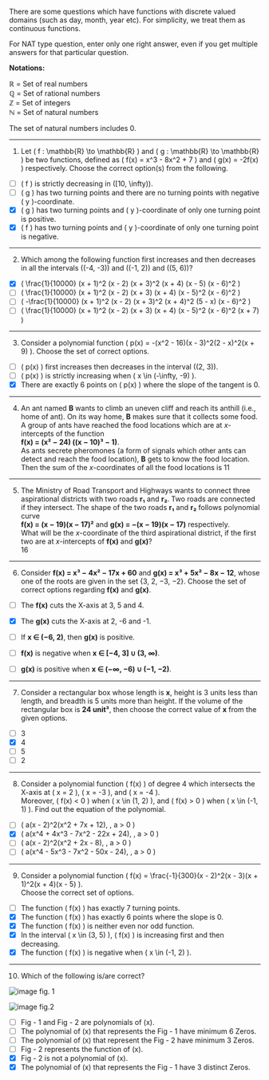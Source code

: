 There are some questions which have functions with discrete valued domains (such as day, month, year etc). For simplicity, we treat them as continuous functions.

For NAT type question, enter only one right answer, even if you get multiple answers for that particular question.

**Notations:**

ℝ = Set of real numbers  
ℚ = Set of rational numbers  
ℤ = Set of integers  
ℕ = Set of natural numbers  

The set of natural numbers includes 0.

---

1) Let \( f : \mathbb{R} \to \mathbb{R} \) and \( g : \mathbb{R} \to \mathbb{R} \) be two functions, defined as \( f(x) = x^3 - 8x^2 + 7 \) and \( g(x) = -2f(x) \) respectively. Choose the correct option(s) from the following.  

- [ ] \( f \) is strictly decreasing in \([10, \infty)\).  
- [ ] \( g \) has two turning points and there are no turning points with negative \( y \)-coordinate.  
- [x] \( g \) has two turning points and \( y \)-coordinate of only one turning point is positive.  
- [x] \( f \) has two turning points and \( y \)-coordinate of only one turning point is negative.  

---

2) Which among the following function first increases and then decreases in all the intervals \((-4, -3)\) and \((-1, 2)\) and \((5, 6)\)?  

- [x] \( \frac{1}{10000} (x + 1)^2 (x - 2) (x + 3)^2 (x + 4) (x - 5) (x - 6)^2 \)  
- [ ] \( \frac{1}{10000} (x + 1)^2 (x - 2) (x + 3) (x + 4) (x - 5)^2 (x - 6)^2 \)  
- [ ] \( -\frac{1}{10000} (x + 1)^2 (x - 2) (x + 3)^2 (x + 4)^2 (5 - x) (x - 6)^2 \)  
- [ ] \( \frac{1}{10000} (x + 1)^2 (x - 2) (x + 3) (x + 4) (x - 5)^2 (x - 6)^2 (x + 7) \)  

---

 3) Consider a polynomial function \( p(x) = -(x^2 - 16)(x - 3)^2(2 - x)^2(x + 9) \). Choose the set of correct options.  

- [ ] \( p(x) \) first increases then decreases in the interval \((2, 3)\).  
- [ ] \( p(x) \) is strictly increasing when \( x \in (-\infty, -9) \).  
- [x] There are exactly 6 points on \( p(x) \) where the slope of the tangent is 0.

---

4) An ant named **B** wants to climb an uneven cliff and reach its anthill (i.e., home of ant). On its way home, **B** makes sure that it collects some food. A group of ants have reached the food locations which are at *x*-intercepts of the function  
**f(x) = (x² − 24) \((x − 10)³ − 1\)**.  
As ants secrete pheromones (a form of signals which other ants can detect and reach the food location), **B** gets to know the food location. Then the sum of the *x*-coordinates of all the food locations is  11


---

5) The Ministry of Road Transport and Highways wants to connect three aspirational districts with two roads **r₁** and **r₂**. Two roads are connected if they intersect. The shape of the two roads **r₁** and **r₂** follows polynomial curve  
**f(x) = (x − 19)(x − 17)²** and **g(x) = −(x − 19)(x − 17)** respectively.  
What will be the *x*-coordinate of the third aspirational district, if the first two are at *x*-intercepts of **f(x)** and **g(x)**?  
16

---

6) Consider **f(x) = x³ − 4x² − 17x + 60** and **g(x) = x³ + 5x² − 8x − 12**, whose one of the roots are given in the set {3, 2, −3, −2}. Choose the set of correct options regarding **f(x)** and **g(x)**.  

- [ ] The **f(x)** cuts the X-axis at 3, 5 and 4.  
- [x] The **g(x)** cuts the X-axis at 2, -6 and -1.  
- [ ] If **x ∈ (−6, 2)**, then **g(x)** is positive.  
- [ ] **f(x)** is negative when **x ∈ [−4, 3] ∪ (3, ∞)**.  
- [ ] **g(x)** is positive when **x ∈ (−∞, −6) ∪ (−1, −2)**.  


---

7) Consider a rectangular box whose length is **x**, height is 3 units less than length, and breadth is 5 units more than height. If the volume of the rectangular box is **24 unit³**, then choose the correct value of **x** from the given options.  

- [ ] 3  
- [x] 4  
- [ ] 5  
- [ ] 2  

---

8) Consider a polynomial function \( f(x) \) of degree 4 which intersects the X-axis at \( x = 2 \), \( x = -3 \), and \( x = -4 \).  
Moreover, \( f(x) < 0 \) when \( x \in (1, 2) \), and \( f(x) > 0 \) when \( x \in (-1, 1) \). Find out the equation of the polynomial.  

- [ ] \( a(x - 2)^2(x^2 + 7x + 12), \, a > 0 \)  
- [x] \( a(x^4 + 4x^3 - 7x^2 - 22x + 24), \, a > 0 \)  
- [ ] \( a(x - 2)^2(x^2 + 2x - 8), \, a > 0 \)  
- [ ] \( a(x^4 - 5x^3 - 7x^2 - 50x - 24), \, a > 0 \)  

---

9) Consider a polynomial function \( f(x) = \frac{-1}{300}(x - 2)^2(x - 3)(x + 1)^2(x + 4)(x - 5) \).  
Choose the correct set of options.  

- [ ] The function \( f(x) \) has exactly 7 turning points.  
- [x] The function \( f(x) \) has exactly 6 points where the slope is 0.  
- [x] The function \( f(x) \) is neither even nor odd function.  
- [x] In the interval \( x \in (3, 5) \), \( f(x) \) is increasing first and then decreasing.  
- [x] The function \( f(x) \) is negative when \( x \in (-1, 2) \).  

---


10) Which of the following is/are correct?  

![image](https://github.com/user-attachments/assets/3431009c-2cc8-401a-8f6c-25f6b3ccaa99)
fig. 1

![image](https://github.com/user-attachments/assets/1bf42812-092f-40c3-935d-2c5bd5d58a2d)
fig.2

- [ ] Fig - 1 and Fig - 2 are polynomials of \(x\).  
- [ ] The polynomial of \(x\) that represents the Fig - 1 have minimum 6 Zeros.  
- [ ] The polynomial of \(x\) that represent the Fig - 2 have minimum 3 Zeros.  
- [ ] Fig - 2 represents the function of \(x\).  
- [x] Fig - 2 is not a polynomial of \(x\).  
- [x] The polynomial of \(x\) that represents the Fig - 1 have 3 distinct Zeros.
